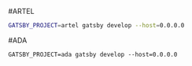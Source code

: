 #ARTEL

```bash
GATSBY_PROJECT=artel gatsby develop --host=0.0.0.0
```

#ADA
```
GATSBY_PROJECT=ada gatsby develop --host=0.0.0.0
```